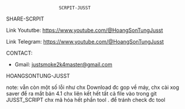                         SCRPIT-JUSST

SHARE-SCRPIT


Link Yoututbe: https://www.youtube.com/@HoangSonTungJusst



Link Telegram: https://www.youtube.com/@HoangSonTungJusst



CONTACT:
- Gmail: justsmoke2k4master@gmail.com


HOANGSONTUNG-JUSST


note: vẫn còn một số lỗi như  chx Download đc gop  về máy,  chx cài xog saver để ra mắt bản 4.1
chx liên kết hết tất cả file vào trong git JUSST_SCRIPT
chx mã hóa hết phần tool . để tránh check đc tool  
